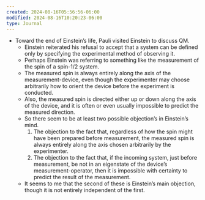 ```yaml
---
created: 2024-08-16T05:56:56-06:00
modified: 2024-08-16T10:20:23-06:00
type: Journal
---
```


- Toward the end of Einstein’s life, Pauli visited Einstein to discuss QM.
  - Einstein reiterated his refusal to accept that a system can be defined only by specifying the experimental method of observing it.
  - Perhaps Einstein was referring to something like the measurement of the spin of a spin-1/2 system.
  - The measured spin is always entirely along the axis of the measurement-device, even though the experimenter may choose arbitrarily how to orient the device before the experiment is conducted.
  - Also, the measured spin is directed either up or down along the axis of the device, and it is often or even usually impossible to predict the measured direction.
  - So there seem to be at least two possible objection’s in Einstein’s mind.
    1. The objection to the fact that, regardless of how the spin might have been prepared before measurement, the measured spin is always entirely along the axis chosen arbitrarily by the experimenter.
    2. The objection to the fact that, if the incoming system, just before measurement, be not in an eigenstate of the device’s measurement-operator, then it is impossible with certainty to predict the result of the measurement.
  - It seems to me that the second of these is Einstein’s main objection, though it is not entirely independent of the first.
